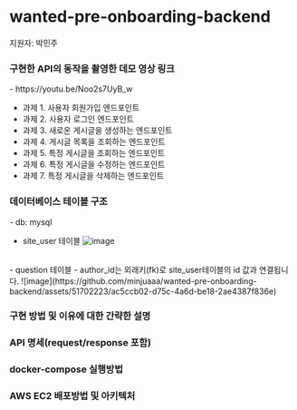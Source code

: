 # wanted-pre-onboarding-backend
지원자: 박민주

<h3>구현한 API의 동작을 촬영한 데모 영상 링크</h3>
- https://youtu.be/Noo2s7UyB_w



- 과제 1. 사용자 회원가입 엔드포인트
- 과제 2. 사용자 로그인 엔드포인트
- 과제 3. 새로운 게시글을 생성하는 엔드포인트
- 과제 4. 게시글 목록을 조회하는 엔드포인트
- 과제 5. 특정 게시글을 조회하는 엔드포인트
- 과제 6. 특정 게시글을 수정하는 엔드포인트
- 과제 7. 특정 게시글을 삭제하는 엔드포인트


<h3>데이터베이스 테이블 구조</h3>
- db: mysql

- site_user 테이블
![image](https://github.com/minjuaaa/wanted-pre-onboarding-backend/assets/51702223/24d119d8-267e-430c-ad32-e8948622d93d)
<br>
- question 테이블
- author_id는 외래키(fk)로 site_user테이블의 id 값과 연결됩니다.
![image](https://github.com/minjuaaa/wanted-pre-onboarding-backend/assets/51702223/ac5ccb02-d75c-4a6d-be18-2ae4387f836e)


<h3>구현 방법 및 이유에 대한 간략한 설명</h3>

<h3>API 명세(request/response 포함)</h3>

<h3>docker-compose 실행방법</h3>

<h3>AWS EC2 배포방법 및 아키텍처</h3>
